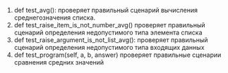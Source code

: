 


1.  def test_avg():
   проверяет правильный сценарий вычисления среднегозначения списка. 
2. def test_raise_item_is_not_number_avg()
   проверяет правильный сценарий определения недопустимого типа элемента списка
3. def test_raise_argument_is_not_list_avg():
   проверяет правильный сценарий определения недопустимого типа входящих данных
4. def test_program(self, a, b, answer)
   проверяет правильные сценарии сравнения средних значений
